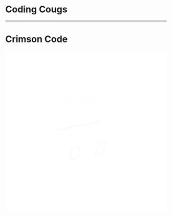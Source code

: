 <!-- .slide: data-background-video="./assets/techback.mp4" -->
# Coding Cougs

---
# Crimson Code
<img src="./assets/crimson-code-logo-white.png">